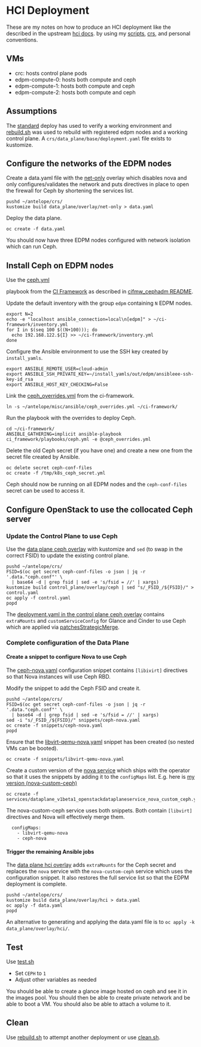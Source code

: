 # HCI Deployment

These are my notes on how to produce an HCI deployment like the
described in the upstream
[hci docs](https://github.com/openstack-k8s-operators/docs/blob/main/hci.md).
by using my [scripts](../scripts), [crs](../crs), and personal
conventions.

## VMs

- crc: hosts control plane pods
- edpm-compute-0: hosts both compute and ceph
- edpm-compute-1: hosts both compute and ceph
- edpm-compute-2: hosts both compute and ceph

## Assumptions

The [standard](standard.md) deploy has used to verify a working
environment and [rebuild.sh](../scripts/rebuild.sh) was used to
rebuild with registered edpm nodes and a working control plane.
A `crs/data_plane/base/deployment.yaml` file exists to kustomize.

## Configure the networks of the EDPM nodes

Create a data.yaml file with the
[net-only](../crs/data_plane/overlay/net-only)
overlay which disables nova and only configures/validates the network
and puts directives in place to open the firewall for Ceph
by shortening the services list.
```
pushd ~/antelope/crs/
kustomize build data_plane/overlay/net-only > data.yaml
```
Deploy the data plane.
```
oc create -f data.yaml
```
You should now have three EDPM nodes configured with network isolation
which can run Ceph.

## Install Ceph on EDPM nodes

Use the
[ceph.yml](https://github.com/openstack-k8s-operators/ci-framework/blob/main/ci_framework/playbooks/ceph.yml)

playbook from the
[CI Framework](https://github.com/openstack-k8s-operators/ci-framework)
as described in
[cifmw_cephadm README](https://github.com/openstack-k8s-operators/ci-framework/blob/main/ci_framework/roles/cifmw_cephadm/README.md).

Update the default inventory with the group `edpm` containing `N` EDPM
nodes.
```
export N=2
echo -e "localhost ansible_connection=local\n[edpm]" > ~/ci-framework/inventory.yml
for I in $(seq 100 $((N+100))); do
  echo 192.168.122.${I} >> ~/ci-framework/inventory.yml
done
```
Configure the Ansible environment to use the SSH key created by `install_yamls`.
```
export ANSIBLE_REMOTE_USER=cloud-admin
export ANSIBLE_SSH_PRIVATE_KEY=~/install_yamls/out/edpm/ansibleee-ssh-key-id_rsa
export ANSIBLE_HOST_KEY_CHECKING=False
```
Link the [ceph_overrides.yml](../misc/ansible/ceph_overrides.yml) from
the ci-framework.
```
ln -s ~/antelope/misc/ansible/ceph_overrides.yml ~/ci-framework/
```
Run the playbook with the overrides to deploy Ceph.
```
cd ~/ci-framework/
ANSIBLE_GATHERING=implicit ansible-playbook ci_framework/playbooks/ceph.yml -e @ceph_overrides.yml
```
Delete the old Ceph secret (if you have one) and create a new one from
the secret file created by Ansible.
```
oc delete secret ceph-conf-files
oc create -f /tmp/k8s_ceph_secret.yml
```
Ceph should now be running on all EDPM nodes and the `ceph-conf-files`
secret can be used to access it.

## Configure OpenStack to use the collocated Ceph server

### Update the Control Plane to use Ceph

Use the [data plane ceph overlay](../crs/control_plane/overlay/ceph)
with kustomize and `sed` (to swap in the correct FSID) to update the
existing control plane.

```
pushd ~/antelope/crs/
FSID=$(oc get secret ceph-conf-files -o json | jq -r '.data."ceph.conf"' \
  | base64 -d | grep fsid | sed -e 's/fsid = //' | xargs)
kustomize build control_plane/overlay/ceph | sed "s/_FSID_/${FSID}/" > control.yaml
oc apply -f control.yaml
popd
```

The [deployment.yaml in the control plane ceph overlay](../crs/control_plane/overlay/ceph/deployment.yaml)
contains `extraMounts` and `customServiceConfig` for Glance and Cinder to use Ceph which are applied via
[patchesStrategicMerge](https://kubectl.docs.kubernetes.io/references/kustomize/builtins/#_patchesstrategicmerge_).

### Complete configuration of the Data Plane

#### Create a snippet to configure Nova to use Ceph

The [ceph-nova.yaml](../crs/snippets/ceph-nova.yaml) configuration
snippet contains `[libivirt]` directives so that Nova instances
will use Ceph RBD.

Modify the snippet to add the Ceph FSID and create it.
```
pushd ~/antelope/crs/
FSID=$(oc get secret ceph-conf-files -o json | jq -r '.data."ceph.conf"' \
  | base64 -d | grep fsid | sed -e 's/fsid = //' | xargs)
sed -i "s/_FSID_/${FSID}/" snippets/ceph-nova.yaml
oc create -f snippets/ceph-nova.yaml
popd
```

Ensure that the
[libvirt-qemu-nova.yaml](../crs/snippets/libvirt-qemu-nova.yaml)
snippet has been created (so nested VMs can be booted).
```
oc create -f snippets/libvirt-qemu-nova.yaml
```

Create a custom version of the
[nova service](https://github.com/openstack-k8s-operators/dataplane-operator/blob/main/config/services/dataplane_v1beta1_openstackdataplaneservice_nova.yaml)
which ships with the operator so that it uses the snippets by
adding it to the `configMaps` list. E.g. here is
[my version (nova-custom-ceph)](../crs/services/dataplane_v1beta1_openstackdataplaneservice_nova_custom_ceph.yaml)
```
oc create -f services/dataplane_v1beta1_openstackdataplaneservice_nova_custom_ceph.yaml
```
The nova-custom-ceph service uses both snippets. Both contain
`[libvirt]` directives and Nova will effectively merge them.
```
  configMaps:
    - libvirt-qemu-nova
    - ceph-nova
```

#### Trigger the remaining Ansible jobs

The [data plane hci overlay](../crs/data_plane/overlay/hci) adds
`extraMounts` for the Ceph secret and replaces the `nova` service with
the `nova-custom-ceph` service which uses the configuration snippet.
It also restores the full service list so that the EDPM deployment is
complete.

```
pushd ~/antelope/crs/
kustomize build data_plane/overlay/hci > data.yaml
oc apply -f data.yaml
popd
```

An alternative to generating and applying the data.yaml file is to
`oc apply -k data_plane/overlay/hci/`.



## Test

Use [test.sh](../scripts/test.sh)

- Set `CEPH` to `1`
- Adjust other variables as needed

You should be able to create a glance image hosted on ceph and see it
in the images pool. You should then be able to create private network
and be able to boot a VM. You should also be able to attach a volume
to it.

## Clean

Use [rebuild.sh](../scripts/rebuild.sh) to attempt another deployment
or use [clean.sh](../scripts/clean.sh).
